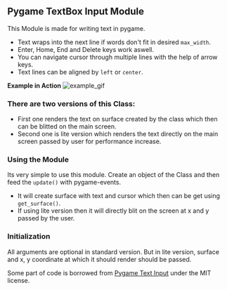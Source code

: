 ## Pygame TextBox Input Module

This Module is made for writing text in pygame.
- Text wraps into the next line if words don't fit in desired `max_width`.
- Enter, Home, End and Delete keys work aswell.
- You can navigate cursor through multiple lines with the help of arrow keys.
- Text lines can be aligned by `left` or `center`.

**Example in Action**
![example_gif](https://user-images.githubusercontent.com/68644741/114011264-a9fc8080-9882-11eb-86f5-35dc907cf90c.gif)

### There are two versions of this Class:
- First one renders the text on surface created by the class which then can be blitted on the main screen.
- Second one is lite version which renders the text directly on the main screen passed by user for performance increase.

### Using the Module
Its very simple to use this module. Create an object of the Class and then feed the `update()` with pygame-events.
- It will create surface with text and cursor which then can be get using `get_surface()`.
- If using lite version then it will directly blit on the screen at x and y passed by the user.

### Initialization
All arguments are optional in standard version.
But in lite version, surface and x, y coordinate at which it should render should be passed.

Some part of code is borrowed from [Pygame Text Input](https://github.com/Nearoo/pygame-text-input) under the MIT license.
